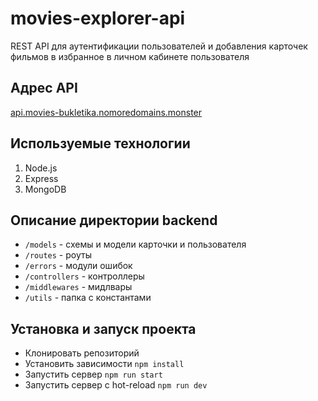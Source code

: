 # movies-explorer-api
REST API для аутентификации пользователей и добавления карточек фильмов в избранное в личном кабинете пользователя

## Адрес API
[api.movies-bukletika.nomoredomains.monster](https://api.movies-bukletika.nomoredomains.monster)

## Используемые технологии
1. Node.js
2. Express
3. MongoDB

## Описание директории backend
* `/models` - схемы и модели карточки и пользователя
* `/routes` - роуты
* `/errors` - модули ошибок
* `/controllers` - контроллеры
* `/middlewares` - мидлвары
* `/utils` - папка с константами

## Установка и запуск проекта
* Клонировать репозиторий
* Установить зависимости `npm install`
* Запустить сервер `npm run start`
* Запустить сервер с hot-reload `npm run dev`

